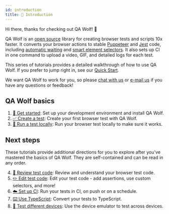 ```yaml
---
id: introduction
title: 🤝 Introduction
---
```


Hi there, thanks for checking out QA Wolf! 🐺

QA Wolf is an [open source](https://github.com/qawolf/qawolf) library for creating browser tests and scripts 10x faster. It converts your browser actions to stable [Puppeteer](https://github.com/puppeteer/puppeteer) and [Jest](https://jestjs.io/) code, including [automatic waiting](review_test_code#automatic-waiting) and [smart element selectors](review_test_code#element-selectors). It also sets up CI in one command to upload a video, GIF, and detailed logs for each test.

This series of tutorials provides a detailed walkthrough of how to use QA Wolf. If you prefer to jump right in, see our [Quick Start](quick_start).

We want QA Wolf to work for you, so please [chat with us](https://gitter.im/qawolf/community) or [e-mail us](mailto:jon@qawolf.com) if you have any questions or feedback!

## QA Wolf basics

1. [🧘 Get started](get_started): Set up your development environment and install QA Wolf.
2. [✅ Create a test](create_a_test): Create your first browser test with QA Wolf.
3. [🏃 Run a test locally](run_a_test_locally): Run your browser test locally to make sure it works.

## Next steps

These tutorials provide additional directions for you to explore after you've mastered the basics of QA Wolf. They are self-contained and can be read in any order.

4. [📜 Review test code](review_test_code): Review and understand your browser test code.
5. [✏️ Edit test code](edit_test_code): Edit your test code - add assertions, use custom selectors, and more!
6. [☁️ Set up CI](set_up_ci): Run your tests in CI, on push or on a schedule.
7. [⌨️ Use TypeScript](use_typescript): Convert your tests to TypeScript.
8. [📱 Test different devices](test_different_devices): Use the device emulator to test across devices.
